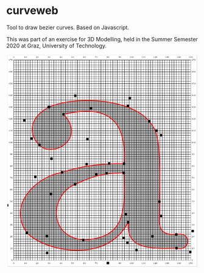 # curveweb
Tool to draw bezier curves. Based on Javascript.

This was part of an exercise for 3D Modelling, held in the Summer Semester 2020 at Graz, University of Technology.

![example](images/example.PNG)